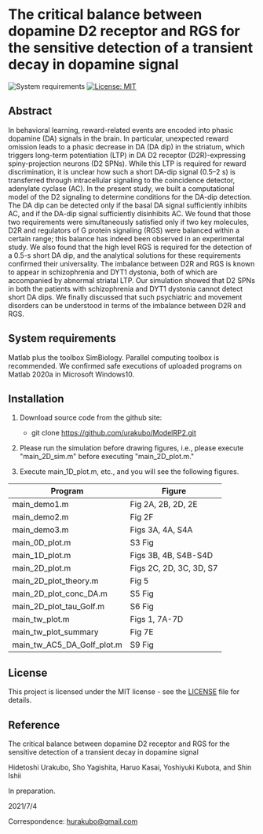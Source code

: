 # The critical balance between dopamine D2 receptor and RGS for the sensitive detection of a transient decay in dopamine signal

![System requirements](https://img.shields.io/badge/platform-matlab2020a%20or%20newer-green.svg)
[![License: MIT](https://img.shields.io/badge/License-MIT-blue.svg)](https://opensource.org/licenses/MIT)

## Abstract
In behavioral learning, reward-related events are encoded into phasic dopamine (DA) signals in the brain. In particular, unexpected reward omission leads to a phasic decrease in DA (DA dip) in the striatum, which triggers long-term potentiation (LTP) in DA D2 receptor (D2R)-expressing spiny-projection neurons (D2 SPNs). While this LTP is required for reward discrimination, it is unclear how such a short DA-dip signal (0.5–2 s) is transferred through intracellular signaling to the coincidence detector, adenylate cyclase (AC). In the present study, we built a computational model of the D2 signaling to determine conditions for the DA-dip detection. The DA dip can be detected only if the basal DA signal sufficiently inhibits AC, and if the DA-dip signal sufficiently disinhibits AC. We found that those two requirements were simultaneously satisfied only if two key molecules, D2R and regulators of G protein signaling (RGS) were balanced within a certain range; this balance has indeed been observed in an experimental study. We also found that the high level RGS is required for the detection of a 0.5-s short DA dip, and the analytical solutions for these requirements confirmed their universality. The imbalance between D2R and RGS is known to appear in schizophrenia and DYT1 dystonia, both of which are accompanied by abnormal striatal LTP. Our simulation showed that D2 SPNs in both the patients with schizophrenia and DYT1 dystonia cannot detect short DA dips. We finally discussed that such psychiatric and movement disorders can be understood in terms of the imbalance between D2R and RGS.

## System requirements

Matlab plus the toolbox SimBiology. Parallel computing toolbox is recommended. We confirmed safe executions of uploaded programs on Matlab 2020a in Microsoft Windows10.

## Installation

1. Download source code from the github site:

	- git clone https://github.com/urakubo/ModelRP2.git

2. Please run the simulation before drawing figures, i.e., please execute "main_2D_sim.m" before executing "main_2D_plot.m."

3. Execute main_1D_plot.m, etc., and you will see the following figures.


| Program | Figure |
| ------------- | ------------- |
| main_demo1.m | Fig 2A, 2B, 2D, 2E |
| main_demo2.m | Fig 2F |
| main_demo3.m | Figs 3A, 4A, S4A |
| main_0D_plot.m | S3 Fig |
| main_1D_plot.m | Figs 3B, 4B, S4B-S4D |
| main_2D_plot.m | Figs 2C, 2D, 3C, 3D, S7 |
| main_2D_plot_theory.m | Fig 5 |
| main_2D_plot_conc_DA.m | S5 Fig |
| main_2D_plot_tau_Golf.m | S6 Fig |
| main_tw_plot.m | Figs 1, 7A-7D  |
| main_tw_plot_summary | Fig 7E |
| main_tw_AC5_DA_Golf_plot.m | S9 Fig |

## License

This project is licensed under the MIT license - see the [LICENSE](LICENSE) file for details.

## Reference
The critical balance between dopamine D2 receptor and RGS for the sensitive detection of a transient decay in dopamine signal

Hidetoshi Urakubo, Sho Yagishita, Haruo Kasai, Yoshiyuki Kubota, and Shin Ishii

In preparation.

2021/7/4

Correspondence: hurakubo@gmail.com
